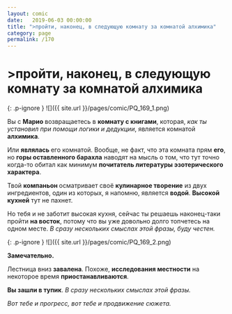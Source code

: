 ```yaml
---
layout: comic
date:   2019-06-03 00:00:00 
title: ">пройти, наконец, в следующую комнату за комнатой алхимика"
category: page
permalink: /170
---
```

# >пройти, наконец, в следующую комнату за комнатой алхимика

{: .p-ignore }
![]({{ site.url }}/pages/comic/PQ_169_1.png)

Вы с <strong>Марио </strong>возвращаетесь в <strong>комнату с книгами</strong>, которая,<em> как ты установил при помощи логики и дедукции</em>, является комнатой <strong>алхимика</strong>.

Или <strong>являлась </strong>его комнатой. Вообще, не факт, что эта комната прям <strong>его</strong>, но <strong>горы оставленного барахла</strong> наводят на мысль о том, что тут точно когда-то обитал как минимум <strong>почитатель литературы эзотерического характера</strong>.

Твой <strong>компаньон </strong>осматривает своё <strong>кулинарное творение</strong> из двух ингредиентов, один из которых, я напомню, является <strong>водой</strong>. <strong>Высокой кухней</strong> тут не пахнет.

Но тебя и не заботит высокая кухня, сейчас ты решаешь наконец-таки пройти <strong>на восток</strong>, потому что вы уже довольно долго топчетесь на одном месте. <em>В сразу нескольких смыслах этой фразы, буду честен.</em>

{: .p-ignore }
![]({{ site.url }}/pages/comic/PQ_169_2.png)

<strong>Замечательно.</strong> 

Лестница вниз <strong>завалена</strong>. Похоже, <strong>исследования местности</strong> на некоторое время <strong>приостанавливаются</strong>. 

<strong>Вы зашли в тупик</strong>. <em>В сразу нескольких смыслах этой фразы.</em>

<em>Вот тебе и прогресс, вот тебе и продвижение сюжета.</em>
